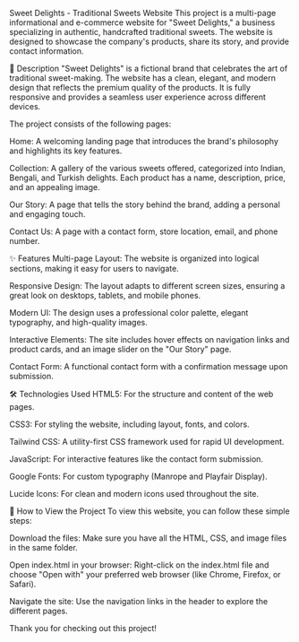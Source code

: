 Sweet Delights - Traditional Sweets Website
This project is a multi-page informational and e-commerce website for "Sweet Delights," a business specializing in authentic, handcrafted traditional sweets. The website is designed to showcase the company's products, share its story, and provide contact information.

📖 Description
"Sweet Delights" is a fictional brand that celebrates the art of traditional sweet-making. The website has a clean, elegant, and modern design that reflects the premium quality of the products. It is fully responsive and provides a seamless user experience across different devices.

The project consists of the following pages:

Home: A welcoming landing page that introduces the brand's philosophy and highlights its key features.

Collection: A gallery of the various sweets offered, categorized into Indian, Bengali, and Turkish delights. Each product has a name, description, price, and an appealing image.

Our Story: A page that tells the story behind the brand, adding a personal and engaging touch.

Contact Us: A page with a contact form, store location, email, and phone number.

✨ Features
Multi-page Layout: The website is organized into logical sections, making it easy for users to navigate.

Responsive Design: The layout adapts to different screen sizes, ensuring a great look on desktops, tablets, and mobile phones.

Modern UI: The design uses a professional color palette, elegant typography, and high-quality images.

Interactive Elements: The site includes hover effects on navigation links and product cards, and an image slider on the "Our Story" page.

Contact Form: A functional contact form with a confirmation message upon submission.

🛠️ Technologies Used
HTML5: For the structure and content of the web pages.

CSS3: For styling the website, including layout, fonts, and colors.

Tailwind CSS: A utility-first CSS framework used for rapid UI development.

JavaScript: For interactive features like the contact form submission.

Google Fonts: For custom typography (Manrope and Playfair Display).

Lucide Icons: For clean and modern icons used throughout the site.

🚀 How to View the Project
To view this website, you can follow these simple steps:

Download the files: Make sure you have all the HTML, CSS, and image files in the same folder.

Open index.html in your browser: Right-click on the index.html file and choose "Open with" your preferred web browser (like Chrome, Firefox, or Safari).

Navigate the site: Use the navigation links in the header to explore the different pages.

Thank you for checking out this project!
